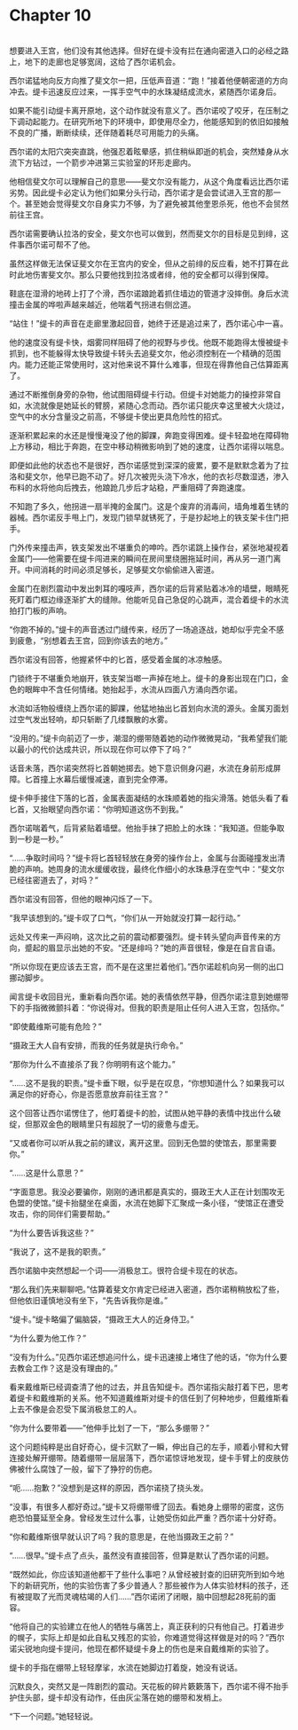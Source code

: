 # Chapter 10

<br>
想要进入王宫，他们没有其他选择。但好在缇卡没有拦在通向密道入口的必经之路上，地下的走廊也足够宽阔，这给了西尔诺机会。

西尔诺猛地向反方向推了斐文尔一把，压低声音道：“跑！”接着他便朝密道的方向冲去。缇卡迅速反应过来，一挥手空气中的水珠凝结成流水，紧随西尔诺身后。

如果不能引动缇卡离开原地，这个动作就没有意义了。西尔诺咬了咬牙，在压制之下调动起能力。在研究所地下的环境中，即使用尽全力，他能感知到的依旧如接触不良的广播，断断续续，还伴随着耗尽可用能力的头痛。

西尔诺的太阳穴突突直跳，他强忍着眩晕感，抓住稍纵即逝的机会，突然矮身从水流下方钻过，一个箭步冲进第三实验室的环形走廊内。

他相信斐文尔可以理解自己的意思——斐文尔没有能力，从这个角度看远比西尔诺劣势。因此缇卡必定认为他们如果分头行动，西尔诺才是会尝试进入王宫的那一个。甚至她会觉得斐文尔自身实力不够，为了避免被其他奎恩杀死，他也不会贸然前往王宫。

西尔诺需要确认拉洛的安全，斐文尔也可以做到，然而斐文尔的目标是见到绯，这件事西尔诺可帮不了他。

虽然这样做无法保证斐文尔在王宫内的安全，但从之前绯的反应看，她不打算在此时此地伤害斐文尔。那么只要他找到拉洛或者绯，他的安全都可以得到保障。

鞋底在湿滑的地砖上打了个滑，西尔诺踉跄着抓住墙边的管道才没摔倒。身后水流撞击金属的哗啦声越来越近，他喘着气拐进右侧岔道。

“站住！”缇卡的声音在走廊里激起回音，她终于还是追过来了，西尔诺心中一喜。

他的速度没有缇卡快，烟雾同样阻碍了他的视野与步伐。他既不能跑得太慢被缇卡抓到，也不能躲得太快导致缇卡转头去追斐文尔，他必须控制在一个精确的范围内。能力还能正常使用时，这对他来说不算什么难事，但现在得靠他自己估算距离了。

通过不断推倒身旁的杂物，他试图阻碍缇卡行动。但缇卡对她能力的操控非常自如，水流就像是她延长的臂膀，紧随心念而动。西尔诺只能庆幸这里被大火烧过，空气中的水分含量没之前高，不够缇卡使出更具危险性的招式。

逐渐积累起来的水还是慢慢淹没了他的脚踝，奔跑变得困难。缇卡轻盈地在障碍物上方移动，相比于奔跑，在空中移动稍微影响到了她的速度，让西尔诺得以喘息。

即便如此他的状态也不是很好，西尔诺感觉到深深的疲累，要不是默默念着为了拉洛和斐文尔，他早已跑不动了。好几次被兜头浇下冷水，他的衣衫尽数湿透，渗入布料的水将他向后拽去，他踉跄几步后才站稳，严重阻碍了奔跑速度。

不知跑了多久，他拐进一扇半掩的金属门。这是个废弃的消毒间，墙角堆着生锈的器械。西尔诺反手甩上门，发现门锁早就锈死了，于是抄起地上的铁支架卡住门把手。

门外传来撞击声，铁支架发出不堪重负的呻吟。西尔诺跳上操作台，紧张地凝视着金属门——他需要在缇卡闯进来的瞬间在房间里绕圈拖延时间，再从另一道门离开。中间消耗的时间必须足够长，足够斐文尔偷偷进入密道。

金属门在剧烈震动中发出刺耳的嘎吱声，西尔诺的后背紧贴着冰冷的墙壁，眼睛死死盯着门框边缘逐渐扩大的缝隙。他能听见自己急促的心跳声，混合着缇卡的水流拍打门板的声响。

“你跑不掉的。”缇卡的声音透过门缝传来，经历了一场追逐战，她却似乎完全不感到疲惫，“别想着去王宫，回到你该去的地方。”

西尔诺没有回答，他握紧怀中的匕首，感受着金属的冰凉触感。

门锁终于不堪重负地崩开，铁支架当啷一声掉在地上。缇卡的身影出现在门口，金色的眼眸中不含任何情绪。她抬起手，水流从四面八方涌向西尔诺。

水流如活物般缠绕上西尔诺的脚踝，他猛地抽出匕首划向水流的源头。金属刃面划过空气发出轻响，却只斩断了几缕飘散的水雾。

“没用的。”缇卡向前迈了一步，潮湿的绷带随着她的动作微微晃动，“我希望我们能以最小的代价达成共识，所以现在你可以停下了吗？”

话音未落，西尔诺突然将匕首朝她掷去。她下意识侧身闪避，水流在身前形成屏障。匕首撞上水幕后缓慢减速，直到完全停滞。

缇卡伸手接住下落的匕首，金属表面凝结的水珠顺着她的指尖滑落。她低头看了看匕首，又抬眼望向西尔诺：“你明知道这伤不到我。”

西尔诺喘着气，后背紧贴着墙壁。他抬手抹了把脸上的水珠：“我知道。但能争取到一秒是一秒。”

“……争取时间吗？”缇卡将匕首轻轻放在身旁的操作台上，金属与台面碰撞发出清脆的声响。她周身的流水缓缓收拢，最终化作细小的水珠悬浮在空气中：“斐文尔已经往密道去了，对吗？”

西尔诺没有回答，但他的眼神闪烁了一下。

“我早该想到的。”缇卡叹了口气，“你们从一开始就没打算一起行动。”

远处又传来一声闷响，这次比之前的震动都要强烈。缇卡转头望向声音传来的方向，蹙起的眉显示出她的不安。“还是绯吗？”她的声音很轻，像是在自言自语。

“所以你现在更应该去王宫，而不是在这里拦着他们。”西尔诺趁机向另一侧的出口挪动脚步。

闻言缇卡收回目光，重新看向西尔诺。她的表情依然平静，但西尔诺注意到她绷带下的手指微微颤抖着：“你说得对。但我的职责是阻止任何人进入王宫，包括你。”

“即使戴维斯可能有危险？”

“摄政王大人自有安排，而我的任务就是执行命令。”

“那你为什么不直接杀了我？你明明有这个能力。”

“……这不是我的职责。”缇卡垂下眼，似乎是在叹息，“你想知道什么？如果我可以满足你的好奇心，你是否愿意放弃前往王宫？”

这个回答让西尔诺愣住了，他盯着缇卡的脸，试图从她平静的表情中找出什么破绽，但那双金色的眼睛里只有超脱了一切的疲惫与虚无。

“又或者你可以听从我之前的建议，离开这里。回到无色盟的使馆去，那里需要你。”

“……这是什么意思？”

“字面意思。我没必要骗你，刚刚的通讯都是真实的，摄政王大人正在计划围攻无色盟的使馆。”缇卡抬腿坐在桌面，水流在她脚下汇聚成一条小径，“使馆正在遭受攻击，你的同伴们需要帮助。”

“为什么要告诉我这些？”

“我说了，这不是我的职责。”

西尔诺脑中突然想起一个词——消极怠工。很符合缇卡现在的状态。

“那么我们先来聊聊吧。”估算着斐文尔肯定已经进入密道，西尔诺稍稍放松了些，但他依旧谨慎地没有坐下，“先告诉我你是谁。”

“缇卡。”缇卡略偏了偏脑袋，“摄政王大人的近身侍卫。”

“为什么要为他工作？”

“没有为什么。”见西尔诺还想追问什么，缇卡迅速接上堵住了他的话，“你为什么要去教会工作？这是没有理由的。”

看来戴维斯已经调查清了他的过去，并且告知缇卡。西尔诺指尖敲打着下巴，思考着缇卡和戴维斯的关系。他不知道戴维斯对缇卡的信任到了何种地步，但戴维斯看上去不像是会忍受下属消极怠工的人。

“你为什么要带着——”他伸手比划了一下，“那么多绷带？”

这个问题纯粹是出自好奇心，缇卡沉默了一瞬，伸出自己的左手，顺着小臂和大臂连接处解开绷带。随着绷带一层层落下，西尔诺惊讶地发现，缇卡手臂上的皮肤仿佛被什么腐蚀了一般，留下了狰狞的伤疤。

“呃……抱歉？”没想到是这样的原因，西尔诺挠了挠头发。

“没事，有很多人都好奇过。”缇卡又将绷带缠了回去。看她身上绷带的密度，这伤疤恐怕蔓延至全身。曾经发生过什么事，让她受伤如此严重？西尔诺十分好奇。

“你和戴维斯很早就认识了吗？我的意思是，在他当摄政王之前？”

“……很早。”缇卡点了点头，虽然没有直接回答，但算是默认了西尔诺的问题。

“既然如此，你应该知道他都干了些什么事吧？从曾经被封查的旧研究所到如今地下的新研究所，他的实验伤害了多少普通人？那些被作为人体实验材料的孩子，还有被提取了光而灵魂枯竭的人们……”西尔诺闭了闭眼，脑中回想起28死前的面容。

“他将自己的实验建立在他人的牺牲与痛苦上，真正获利的只有他自己。打着进步的幌子，实际上却是如此自私又残忍的实验，你难道觉得这样做是对的吗？”西尔诺尖锐地向缇卡提问，他现在都怀疑缇卡身上的伤也是来自戴维斯的实验了。

缇卡的手指在绷带上轻轻摩挲，水流在她脚边打着旋，她没有说话。

沉默良久，突然又是一阵剧烈的震动。天花板的碎片簌簌落下，西尔诺不得不抬手护住头部，缇卡却没有动作，任由灰尘落在她的绷带和发梢上。

“下一个问题。”她轻轻说。
